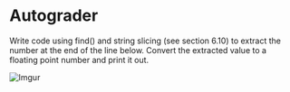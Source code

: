 # Autograder

Write code using find() and string slicing (see section 6.10) to extract the number at the end of the line below. Convert the extracted value to a floating point number and print it out.

![Imgur](https://imgur.com/ItkNTdq.png)